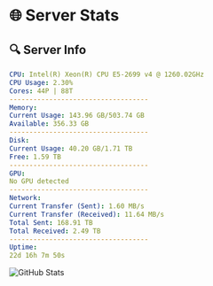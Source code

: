 # 🌐 Server Stats
## 🔍 Server Info
```yaml
CPU: Intel(R) Xeon(R) CPU E5-2699 v4 @ 1260.02GHz
CPU Usage: 2.30%
Cores: 44P | 88T
-----------------------------------
Memory:
Current Usage: 143.96 GB/503.74 GB
Available: 356.33 GB
-----------------------------------
Disk:
Current Usage: 40.20 GB/1.71 TB
Free: 1.59 TB
-----------------------------------
GPU:
No GPU detected
-----------------------------------
Network:
Current Transfer (Sent): 1.60 MB/s
Current Transfer (Received): 11.64 MB/s
Total Sent: 168.91 TB
Total Received: 2.49 TB
-----------------------------------
Uptime:
22d 16h 7m 50s
```
![GitHub Stats](https://img.shields.io/badge/Updated-2025-03-02_14:51:08-blue)